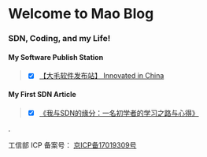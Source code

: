 # **Welcome to Mao Blog**

### **SDN, Coding, and my Life!**

#### My Software Publish Station
> - [x] [【大毛软件发布站】 Innovated in China](http://www.maojianwei.com/MaoSoftware/)

#### My First SDN Article
> - [x] [《我与SDN的缘分：一名初学者的学习之路与心得》](http://www.sdnlab.com/12252.html)

.

工信部 ICP 备案号： [京ICP备17019309号](http://www.miitbeian.gov.cn/publish/query/indexFirst.action)
